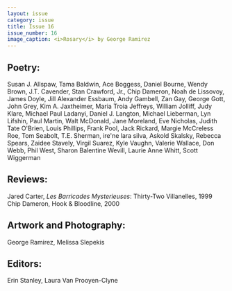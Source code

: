 ```yaml
---
layout: issue
category: issue
title: Issue 16
issue_number: 16
image_caption: <i>Rosary</i> by George Ramirez
---
```


## Poetry:

Susan J. Allspaw, Tama Baldwin, Ace Boggess, Daniel Bourne, Wendy Brown, J.T. Cavender, Stan Crawford, Jr., Chip Dameron, Noah de Lissovoy, James Doyle, Jill Alexander Essbaum, Andy Gambell, Zan Gay, George Gott, John Grey, Kim A. Jaxtheimer, Maria Troia Jeffreys, William Jolliff, Judy Klare, Michael Paul Ladanyi, Daniel J. Langton, Michael Lieberman, Lyn Lifshin, Paul Martin, Walt McDonald, Jane Moreland, Eve Nicholas, Judith Tate O'Brien, Louis Phillips, Frank Pool, Jack Rickard, Margie McCreless Roe, Tom Seabolt, T.E. Sherman, ire'ne lara silva, Askold Skalsky, Rebecca Spears, Zaidee Stavely, Virgil Suarez, Kyle Vaughn, Valerie Wallace, Don Webb, Phil West, Sharon Balentine Wevill, Laurie Anne Whitt, Scott Wiggerman  

## Reviews:

Jared Carter, *Les Barricades Mysterieuses*: Thirty-Two Villanelles, 1999  
Chip Dameron, Hook & Bloodline, 2000  

## Artwork and Photography:
George Ramirez, Melissa Slepekis  

## Editors:
Erin&nbsp;Stanley, Laura&nbsp;Van&nbsp;Prooyen-Clyne  
